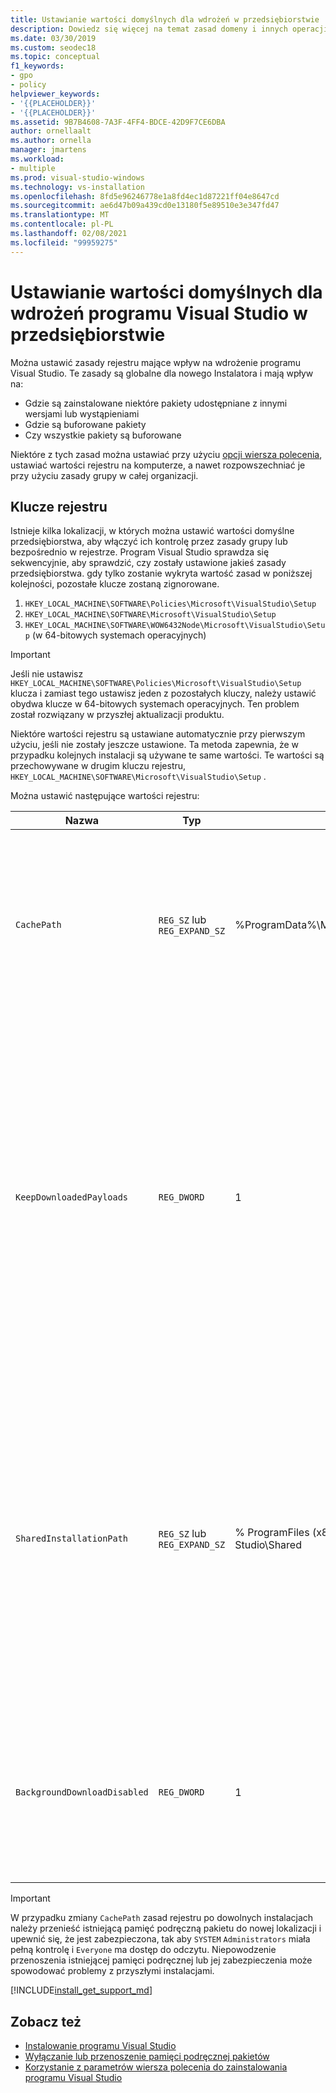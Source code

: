 ```yaml
---
title: Ustawianie wartości domyślnych dla wdrożeń w przedsiębiorstwie
description: Dowiedz się więcej na temat zasad domeny i innych operacji konfiguracji dla wdrożeń w przedsiębiorstwie programu Visual Studio.
ms.date: 03/30/2019
ms.custom: seodec18
ms.topic: conceptual
f1_keywords:
- gpo
- policy
helpviewer_keywords:
- '{{PLACEHOLDER}}'
- '{{PLACEHOLDER}}'
ms.assetid: 9B7B4608-7A3F-4FF4-BDCE-42D9F7CE6DBA
author: ornellaalt
ms.author: ornella
manager: jmartens
ms.workload:
- multiple
ms.prod: visual-studio-windows
ms.technology: vs-installation
ms.openlocfilehash: 8fd5e96246778e1a8fd4ec1d87221ff04e8647cd
ms.sourcegitcommit: ae6d47b09a439cd0e13180f5e89510e3e347fd47
ms.translationtype: MT
ms.contentlocale: pl-PL
ms.lasthandoff: 02/08/2021
ms.locfileid: "99959275"
---
```

# <a name="set-defaults-for-enterprise-deployments-of-visual-studio"></a>Ustawianie wartości domyślnych dla wdrożeń programu Visual Studio w przedsiębiorstwie

Można ustawić zasady rejestru mające wpływ na wdrożenie programu Visual Studio. Te zasady są globalne dla nowego Instalatora i mają wpływ na:

- Gdzie są zainstalowane niektóre pakiety udostępniane z innymi wersjami lub wystąpieniami
- Gdzie są buforowane pakiety
- Czy wszystkie pakiety są buforowane

Niektóre z tych zasad można ustawiać przy użyciu [opcji wiersza polecenia](use-command-line-parameters-to-install-visual-studio.md), ustawiać wartości rejestru na komputerze, a nawet rozpowszechniać je przy użyciu zasady grupy w całej organizacji.

## <a name="registry-keys"></a>Klucze rejestru

Istnieje kilka lokalizacji, w których można ustawić wartości domyślne przedsiębiorstwa, aby włączyć ich kontrolę przez zasady grupy lub bezpośrednio w rejestrze. Program Visual Studio sprawdza się sekwencyjnie, aby sprawdzić, czy zostały ustawione jakieś zasady przedsiębiorstwa. gdy tylko zostanie wykryta wartość zasad w poniższej kolejności, pozostałe klucze zostaną zignorowane.

1. `HKEY_LOCAL_MACHINE\SOFTWARE\Policies\Microsoft\VisualStudio\Setup`
2. `HKEY_LOCAL_MACHINE\SOFTWARE\Microsoft\VisualStudio\Setup`
3. `HKEY_LOCAL_MACHINE\SOFTWARE\WOW6432Node\Microsoft\VisualStudio\Setup` (w 64-bitowych systemach operacyjnych)

> [!IMPORTANT]
> Jeśli nie ustawisz `HKEY_LOCAL_MACHINE\SOFTWARE\Policies\Microsoft\VisualStudio\Setup` klucza i zamiast tego ustawisz jeden z pozostałych kluczy, należy ustawić obydwa klucze w 64-bitowych systemach operacyjnych. Ten problem został rozwiązany w przyszłej aktualizacji produktu.

Niektóre wartości rejestru są ustawiane automatycznie przy pierwszym użyciu, jeśli nie zostały jeszcze ustawione. Ta metoda zapewnia, że w przypadku kolejnych instalacji są używane te same wartości. Te wartości są przechowywane w drugim kluczu rejestru, `HKEY_LOCAL_MACHINE\SOFTWARE\Microsoft\VisualStudio\Setup` .

Można ustawić następujące wartości rejestru:

| **Nazwa** | **Typ** | **Wartooć** | **Opis** |
| -------- | -------- | ----------- | --------------- |
| `CachePath` | `REG_SZ` lub `REG_EXPAND_SZ` | %ProgramData%\Microsoft\VisualStudio\Packages | Katalog, w którym są przechowywane manifesty pakietów i, opcjonalnie, ładunki. Aby uzyskać więcej informacji, zobacz stronę [wyłączanie lub przenoszenie pamięci podręcznej pakietu](disable-or-move-the-package-cache.md) . |
| `KeepDownloadedPayloads` | `REG_DWORD` | 1 | Przechowuj ładunki pakietów nawet po ich zainstalowaniu. Wartość można zmienić w dowolnym momencie. Wyłączenie zasad usuwa wszystkie buforowane ładunki pakietów dla wystąpienia, które należy naprawić lub zmodyfikować. Aby uzyskać więcej informacji, zobacz stronę [wyłączanie lub przenoszenie pamięci podręcznej pakietu](disable-or-move-the-package-cache.md) . |
| `SharedInstallationPath` | `REG_SZ` lub `REG_EXPAND_SZ` | % ProgramFiles (x86)% \ Microsoft Visual Studio\Shared | Katalog, w którym są zainstalowane pewne pakiety udostępniane między wersjami wystąpień programu Visual Studio. Wartość można zmienić w dowolnym momencie, ale będzie to miało wpływ tylko na przyszłe instalacje. Wszelkie produkty już zainstalowane w starej lokalizacji nie mogą być przenoszone lub mogą nie działać prawidłowo. |
| `BackgroundDownloadDisabled` |`REG_DWORD` | 1 | Zapobiegaj automatycznym pobieraniu aktualizacji przez Instalatora dla wszystkich zainstalowanych produktów programu Visual Studio. Wartość można zmienić w dowolnym momencie. |

> [!IMPORTANT]
> W przypadku zmiany `CachePath` zasad rejestru po dowolnych instalacjach należy przenieść istniejącą pamięć podręczną pakietu do nowej lokalizacji i upewnić się, że jest zabezpieczona, tak aby `SYSTEM` `Administrators` miała pełną kontrolę i `Everyone` ma dostęp do odczytu.
> Niepowodzenie przenoszenia istniejącej pamięci podręcznej lub jej zabezpieczenia może spowodować problemy z przyszłymi instalacjami.

[!INCLUDE[install_get_support_md](includes/install_get_support_md.md)]

## <a name="see-also"></a>Zobacz też

- [Instalowanie programu Visual Studio](install-visual-studio.md)
- [Wyłączanie lub przenoszenie pamięci podręcznej pakietów](disable-or-move-the-package-cache.md)
- [Korzystanie z parametrów wiersza polecenia do zainstalowania programu Visual Studio](use-command-line-parameters-to-install-visual-studio.md)
